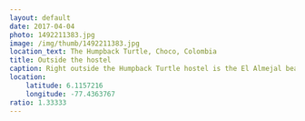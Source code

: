 ```yaml
---
layout: default
date: 2017-04-04
photo: 1492211383.jpg
image: /img/thumb/1492211383.jpg
location_text: The Humpback Turtle, Choco, Colombia
title: Outside the hostel
caption: Right outside the Humpback Turtle hostel is the El Almejal beach. It got nice waves very good for surfing and big rocks on the side. It looks like a post card :)
location:
    latitude: 6.1157216
    longitude: -77.4363767
ratio: 1.33333
---
```

